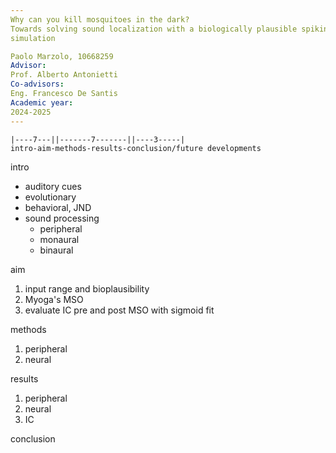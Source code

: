 ```yaml
---
Why can you kill mosquitoes in the dark?
Towards solving sound localization with a biologically plausible spiking neural
simulation

Paolo Marzolo, 10668259
Advisor:
Prof. Alberto Antonietti
Co-advisors:
Eng. Francesco De Santis
Academic year:
2024-2025
---
```


    |----7---||-------7-------||----3-----|
    intro-aim-methods-results-conclusion/future developments

intro
- auditory cues
- evolutionary
- behavioral, JND
- sound processing
    - peripheral
    - monaural
    - binaural

aim
1. input range and bioplausibility
2. Myoga's MSO
3. evaluate IC pre and post MSO with sigmoid fit

methods
1. peripheral
2. neural

results
1. peripheral
1. neural
1. IC

conclusion
